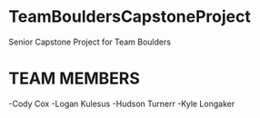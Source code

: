 # TeamBouldersCapstoneProject
Senior Capstone Project for Team Boulders

TEAM MEMBERS
=====================================
-Cody Cox
-Logan Kulesus
-Hudson Turnerr
-Kyle Longaker
